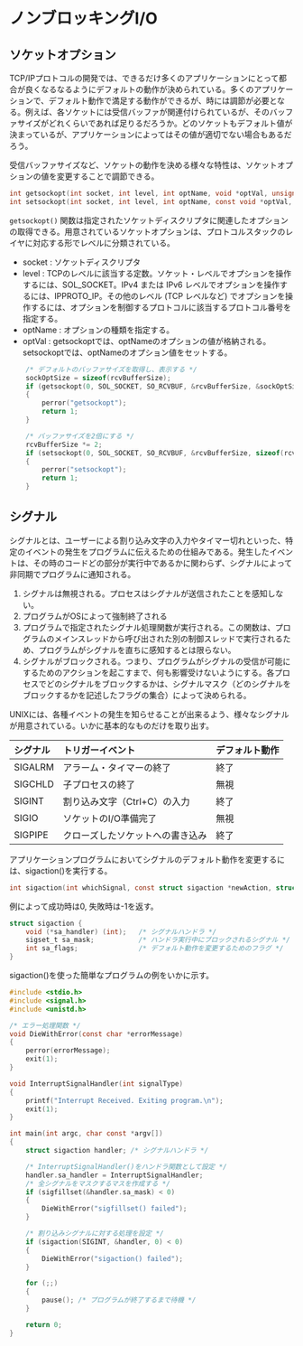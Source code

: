 # ノンブロッキングI/O

## ソケットオプション

TCP/IPプロトコルの開発では、できるだけ多くのアプリケーションにとって都合が良くなるなるようにデフォルトの動作が決められている。多くのアプリケーションで、デフォルト動作で満足する動作ができるが、時には調節が必要となる。例えば、各ソケットには受信バッファが関連付けられているが、そのバッファサイズがどれくらいであれば足りるだろうか。どのソケットもデフォルト値が決まっているが、アプリケーションによってはその値が適切でない場合もあるだろう。

受信バッファサイズなど、ソケットの動作を決める様々な特性は、ソケットオプションの値を変更することで調節できる。

```c
int getsockopt(int socket, int level, int optName, void *optVal, unsigned int *optLen);
int setsockopt(int socket, int level, int optName, const void *optVal, unsigned int optLen);
```

`getsockopt()` 関数は指定されたソケットディスクリプタに関連したオプションの取得できる。用意されているソケットオプションは、プロトコルスタックのレイヤに対応する形でレベルに分類されている。

- socket : ソケットディスクリプタ
- level : TCPのレベルに該当する定数。ソケット・レベルでオプションを操作するには、SOL_SOCKET。IPv4 または IPv6 レベルでオプションを操作するには、IPPROTO_IP。その他のレベル (TCP レベルなど) でオプションを操作するには、オプションを制御するプロトコルに該当するプロトコル番号を指定する。
- optName : オプションの種類を指定する。
- optVal : getsockoptでは、optNameのオプションの値が格納される。setsockoptでは、optNameのオプション値をセットする。

```c
    /* デフォルトのバッファサイズを取得し、表示する */
    sockOptSize = sizeof(rcvBufferSize);
    if (getsockopt(0, SOL_SOCKET, SO_RCVBUF, &rcvBufferSize, &sockOptSize) < 0)
    {
        perror("getsockopt");
        return 1;
    }

    /* バッファサイズを2倍にする */
    rcvBufferSize *= 2;
    if (setsockopt(0, SOL_SOCKET, SO_RCVBUF, &rcvBufferSize, sizeof(rcvBufferSize)) < 0)
    {
        perror("setsockopt");
        return 1;
    }
```

## シグナル

シグナルとは、ユーザーによる割り込み文字の入力やタイマー切れといった、特定のイベントの発生をプログラムに伝えるための仕組みである。発生したイベントは、その時のコードどの部分が実行中であるかに関わらず、シグナルによって非同期でプログラムに通知される。

1. シグナルは無視される。プロセスはシグナルが送信されたことを感知しない。
2. プログラムがOSによって強制終了される
3. プログラムで指定されたシグナル処理関数が実行される。この関数は、プログラムのメインスレッドから呼び出された別の制御スレッドで実行されるため、プログラムがシグナルを直ちに感知するとは限らない。
4. シグナルがブロックされる。つまり、プログラムがシグナルの受信が可能にするためのアクションを起こすまで、何も影響受けないようにする。各プロセスでどのシグナルをブロックするかは、シグナルマスク（どのシグナルをブロックするかを記述したフラグの集合）によって決められる。

UNIXには、各種イベントの発生を知らせることが出来るよう、様々なシグナルが用意されている。いかに基本的なものだけを取り出す。

| シグナル | トリガーイベント                 | デフォルト動作 |
| :------- | :------------------------------- | :------------- |
| SIGALRM  | アラーム・タイマーの終了         | 終了           |
| SIGCHLD  | 子プロセスの終了                 | 無視           |
| SIGINT   | 割り込み文字（Ctrl+C）の入力     | 終了           |
| SIGIO    | ソケットのI/O準備完了            | 無視           |
| SIGPIPE  | クローズしたソケットへの書き込み | 終了           |

アプリケーションプログラムにおいてシグナルのデフォルト動作を変更するには、sigaction()を実行する。

```c
int sigaction(int whichSignal, const struct sigaction *newAction, struct sigaction *oldAction);
```

例によって成功時は0, 失敗時は-1を返す。

```c
struct sigaction {
    void (*sa_handler) (int);   /* シグナルハンドラ */
    sigset_t sa_mask;           /* ハンドラ実行中にブロックされるシグナル */
    int sa_flags;               /* デフォルト動作を変更するためのフラグ */
}
```

sigaction()を使った簡単なプログラムの例をいかに示す。

```c
#include <stdio.h>
#include <signal.h>
#include <unistd.h>

/* エラー処理関数 */
void DieWithError(const char *errorMessage)
{
    perror(errorMessage);
    exit(1);
}

void InterruptSignalHandler(int signalType)
{
    printf("Interrupt Received. Exiting program.\n");
    exit(1);
}

int main(int argc, char const *argv[])
{
    struct sigaction handler; /* シグナルハンドラ */

    /* InterruptSignalHandler()をハンドラ関数として設定 */
    handler.sa_handler = InterruptSignalHandler;
    /* 全シグナルをマスクするマスを作成する */
    if (sigfillset(&handler.sa_mask) < 0)
    {
        DieWithError("sigfillset() failed");
    }

    /* 割り込みシグナルに対する処理を設定 */
    if (sigaction(SIGINT, &handler, 0) < 0)
    {
        DieWithError("sigaction() failed");
    }

    for (;;)
    {
        pause(); /* プログラムが終了するまで待機 */
    }

    return 0;
}
```